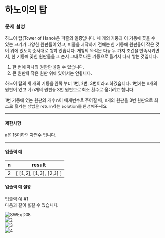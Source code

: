 # 하노이의 탑

### 문제 설명

하노이 탑(Tower of Hanoi)은 퍼즐의 일종입니다. 세 개의 기둥과 이 기동에 꽂을 수 있는 크기가 다양한 원판들이 있고, 퍼즐을 시작하기 전에는 한 기둥에 원판들이 작은 것이 위에 있도록 순서대로 쌓여 있습니다. 게임의 목적은 다음 두 가지 조건을 만족시키면서, 한 기둥에 꽂힌 원판들을 그 순서 그대로 다른 기둥으로 옮겨서 다시 쌓는 것입니다.

1. 한 번에 하나의 원판만 옮길 수 있습니다.
2. 큰 원판이 작은 원판 위에 있어서는 안됩니다.

하노이 탑의 세 개의 기둥을 왼쪽 부터 1번, 2번, 3번이라고 하겠습니다. 1번에는 n개의 원판이 있고 이 n개의 원판을 3번 원판으로 최소 횟수로 옮기려고 합니다.

1번 기둥에 있는 원판의 개수 n이 매개변수로 주어질 때, n개의 원판을 3번 원판으로 최소로 옮기는 방법을 return하는 solution를 완성해주세요

<hr>

<h4>제한사항</h4>

<code>n</code>은 15이하의 자연수 입니다.

<hr>

<h4>입출력 예</h4>

<table>
  <thead>
    <tr>
      <th>n</th>
      <th>result</th>
    </tr>
  </thead>
  <tbody>
    <tr>
      <td>2</td>
      <td>[ [1,2], [1,3], [2,3] ]</td>
    </tr>
  </tbody>
</table>

<h4>입출력 예 설명</h4>

입출력 예 #1</br>
다음과 같이 옮길 수 있습니다.

![SWEqD08](https://github.com/JinLeebriller/AlgorithmStudy/assets/137128382/5c29f56d-c899-4016-a60d-55f951f9b4c9) </br>
![2](https://github.com/JinLeebriller/AlgorithmStudy/assets/137128382/2297c86a-305d-4e2e-a7f1-30ecda280e35) </br>
![3](https://github.com/JinLeebriller/AlgorithmStudy/assets/137128382/efae13c1-2bc9-4613-bd38-1c247dd7bc9b) </br>
![4](https://github.com/JinLeebriller/AlgorithmStudy/assets/137128382/0d63acb7-7a6d-42b9-a76f-888669c20102) </br>
